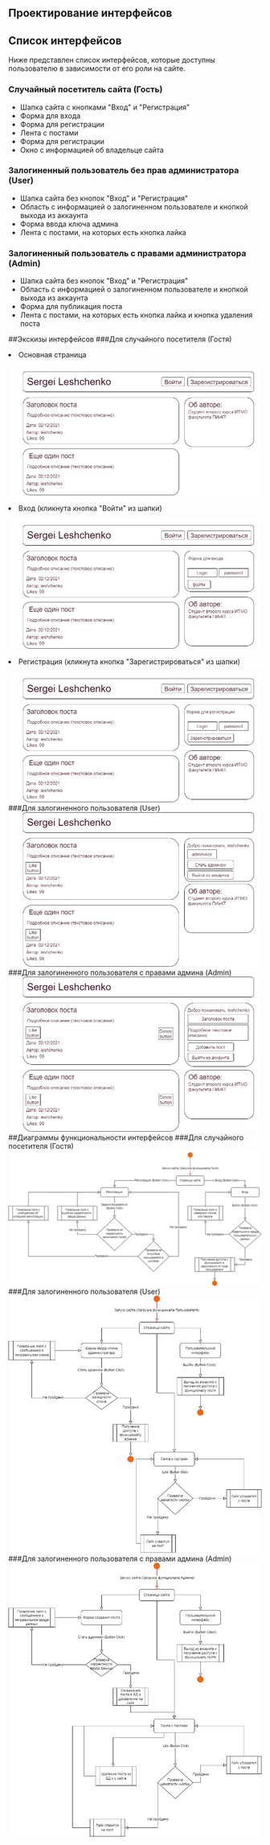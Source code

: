 ## Проектирование интерфейсов
## Список интерфейсов
Ниже представлен список интерфейсов, которые доступны пользователю в зависимости от его роли на сайте.
### Случайный посетитель сайта (Гость)
<ul>
    <li>Шапка сайта с кнопками "Вход" и "Регистрация"</li>
    <li>Форма для входа</li>
    <li>Форма для регистрации</li>
    <li>Лента с постами</li>
    <li>Форма для регистрации</li>
    <li>Окно с информацией об владельце сайта</li>
</ul>

### Залогиненный пользователь без прав администратора (User)
<ul>
    <li>Шапка сайта без кнопок "Вход" и "Регистрация"</li>
    <li>Область с информацией о залогиненном пользователе и кнопкой выхода из аккаунта</li>
    <li>Форма ввода ключа админа</li>
    <li>Лента с постами, на которых есть кнопка лайка</li>
</ul>

### Залогиненный пользователь с правами администратора (Admin)
<ul>
    <li>Шапка сайта без кнопок "Вход" и "Регистрация"</li>
    <li>Область с информацией о залогиненном пользователе и кнопкой выхода из аккаунта</li>
    <li>Форма для публикация поста</li>
    <li>Лента с постами, на которых есть кнопка лайка и кнопка удаления поста</li>
</ul>

##Экскизы интерфейсов
###Для случайного посетителя (Гостя)
<li>Основная страница</li>

![](pictures/guest1.png)
<li>Вход (кликнута кнопка "Войти" из шапки)</li>

![](pictures/guest2.png)
<li>Регистрация (кликнута кнопка "Зарегистрироваться" из шапки)</li>

![](pictures/guest3.png)
###Для залогиненного пользователя (User)
![](pictures/user.png)
###Для залогиненного пользователя с правами админа (Admin)
![](pictures/admin.png)
##Диаграммы функциональности интерфейсов
###Для случайного посетителя (Гостя)
![](pictures/guest.drawio%20(3).png)
###Для залогиненного пользователя (User)
![](pictures/user.drawio.png)
###Для залогиненного пользователя с правами админа (Admin)
![](pictures/adminn.png)